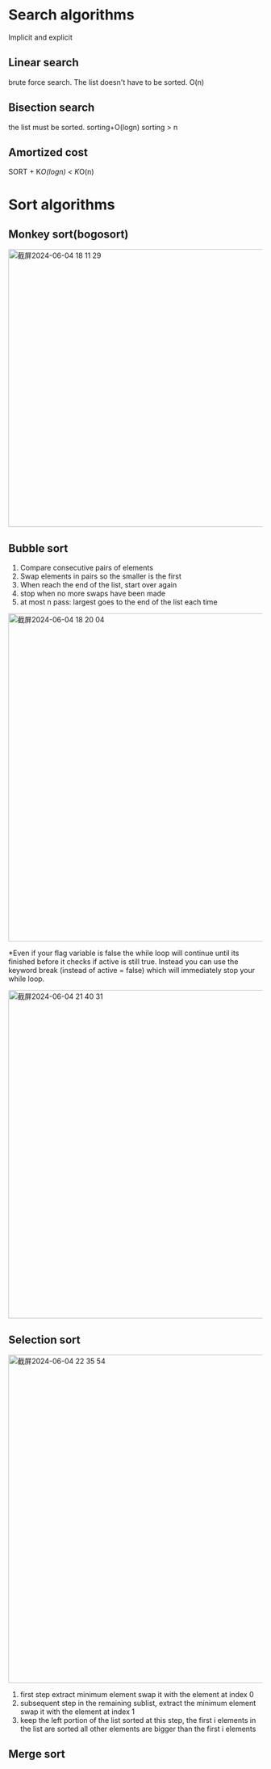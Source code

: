 # Search algorithms
Implicit and explicit

## Linear search
brute force search. The list doesn't have to be sorted. O(n)

## Bisection search
the list must be sorted. sorting+O(logn)
sorting > n

## Amortized cost
SORT + K*O(logn) < K*O(n)


# Sort algorithms

## Monkey sort(bogosort)
<img width="550" alt="截屏2024-06-04 18 11 29" src="https://github.com/LetongLi/1.6.100A-Introduction-to-Computer-Science-Programming-in-Python/assets/144520045/795db27d-b82c-4f48-a564-725a37e050b3">

## Bubble sort
1. Compare consecutive pairs of elements
2. Swap elements in pairs so the smaller is the first
3. When reach the end of the list, start over again
4. stop when no more swaps have been made
5. at most n pass: largest goes to the end of the list each time

<img width="650" alt="截屏2024-06-04 18 20 04" src="https://github.com/LetongLi/1.6.100A-Introduction-to-Computer-Science-Programming-in-Python/assets/144520045/86b904c1-9823-44f1-bc5e-b31625617bb1">

*Even if your flag variable is false the while loop will continue until its finished before it checks if active is still true. Instead you can use the keyword break (instead of active = false) which will immediately stop your while loop.

<img width="650" alt="截屏2024-06-04 21 40 31" src="https://github.com/LetongLi/1.6.100A-Introduction-to-Computer-Science-Programming-in-Python/assets/144520045/7ebb9d89-87df-414a-8296-141b41dd72c7">

## Selection sort

<img width="650" alt="截屏2024-06-04 22 35 54" src="https://github.com/LetongLi/1.6.100A-Introduction-to-Computer-Science-Programming-in-Python/assets/144520045/ad6fa6f6-efd3-4fe3-aaf3-0bb8e613ce94">

1. first step
   extract minimum element
   swap it with the element at index 0
2. subsequent step
   in the remaining sublist, extract the minimum element
   swap it with the element at index 1
3. keep the left portion of the list sorted
   at this step, the first i elements in the list are sorted
   all other elements are bigger than the first i elements


## Merge sort




